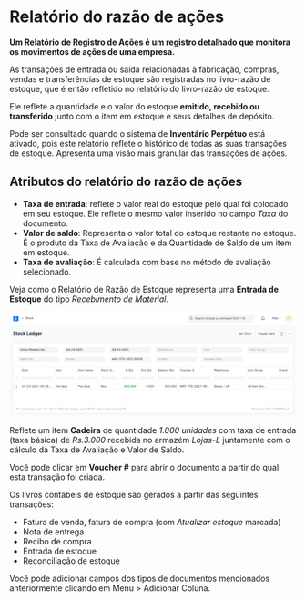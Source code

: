 # Relatório do razão de ações



**Um Relatório de Registro de Ações é um registro detalhado que monitora os movimentos de ações de uma empresa.**


As transações de entrada ou saída relacionadas à fabricação, compras, vendas e transferências de estoque são registradas no livro-razão de estoque, que é então refletido no relatório do livro-razão de estoque.


Ele reflete a quantidade e o valor do estoque **emitido, recebido ou transferido** junto com o item em estoque e seus detalhes de depósito.


Pode ser consultado quando o sistema de **Inventário Perpétuo** está ativado, pois este relatório reflete o histórico de todas as suas transações de estoque. Apresenta uma visão mais granular das transações de ações.


## Atributos do relatório do razão de ações


* **Taxa de entrada**: reflete o valor real do estoque pelo qual foi colocado em seu estoque.
Ele reflete o mesmo valor inserido no campo *Taxa* do documento.
* **Valor de saldo**: Representa o valor total do estoque restante no estoque. É o produto da Taxa de Avaliação e da Quantidade de Saldo de um item em estoque.
* **Taxa de avaliação**: É calculada com base no método de avaliação selecionado.


Veja como o Relatório de Razão de Estoque representa uma **Entrada de Estoque** do tipo *Recebimento de Material*.


![Relatório de razão de estoque](/files/stock-ledger.png)


Reflete um item **Cadeira** de quantidade *1.000 unidades* com taxa de entrada (taxa básica) de *Rs.3.000* recebida no armazém  *Lojas-L* juntamente com o cálculo da Taxa de Avaliação e Valor de Saldo.


Você pode clicar em **Voucher #** para abrir o documento a partir do qual esta transação foi criada.


Os livros contábeis de estoque são gerados a partir das seguintes transações:


* Fatura de venda, fatura de compra (com *Atualizar estoque* marcada)
* Nota de entrega
* Recibo de compra
* Entrada de estoque
* Reconciliação de estoque


Você pode adicionar campos dos tipos de documentos mencionados anteriormente clicando em Menu > Adicionar Coluna.



